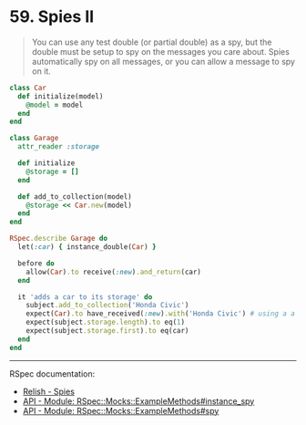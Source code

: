 # 59. Spies II

> You can use any test double (or partial double) as a spy, but the double must be setup to spy on the messages you care about. Spies automatically spy on all messages, or you can allow a message to spy on it.

```ruby
class Car
  def initialize(model)
    @model = model
  end
end

class Garage
  attr_reader :storage

  def initialize
    @storage = []
  end

  def add_to_collection(model)
    @storage << Car.new(model)
  end
end

RSpec.describe Garage do
  let(:car) { instance_double(Car) }

  before do
    allow(Car).to receive(:new).and_return(car)
  end

  it 'adds a car to its storage' do
    subject.add_to_collection('Honda Civic')
    expect(Car).to have_received(:new).with('Honda Civic') # using a a verifying instance_douce as a spy.
    expect(subject.storage.length).to eq(1)
    expect(subject.storage.first).to eq(car)
  end
end
```

---

RSpec documentation:

- [Relish - Spies](https://relishapp.com/rspec/rspec-mocks/v/3-12/docs/basics/spies)
- [API - Module: RSpec::Mocks::ExampleMethods#instance_spy](https://rspec.info/documentation/3.12/rspec-mocks/RSpec/Mocks/ExampleMethods.html#instance_spy-instance_method)
- [API - Module: RSpec::Mocks::ExampleMethods#spy](https://rspec.info/documentation/3.12/rspec-mocks/RSpec/Mocks/ExampleMethods.html#spy-instance_method)
